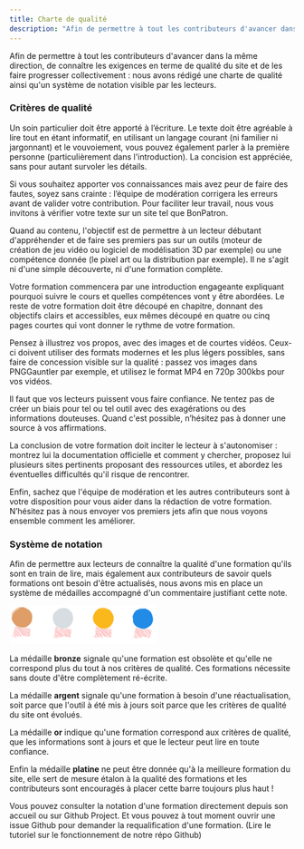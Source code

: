 ```yaml
---
title: Charte de qualité
description: "Afin de permettre à tout les contributeurs d'avancer dans la même direction, de connaître les exigences en terme de qualité du site et de les faire progresser collectivement : nous avons rédigé une charte de qualité ainsi qu'un système de notation visible par les lecteurs."
---
```


Afin de permettre à tout les contributeurs d'avancer dans la même direction, de connaître les exigences en terme de qualité du site et de les faire progresser collectivement : nous avons rédigé une charte de qualité ainsi qu'un système de notation visible par les lecteurs.

### Critères de qualité

Un soin particulier doit être apporté à l’écriture. Le texte doit être agréable à lire tout en étant informatif, en utilisant un langage courant (ni familier ni jargonnant) et le vouvoiement, vous pouvez également parler à la première personne (particulièrement dans l'introduction). La concision est appréciée, sans pour autant survoler les détails.

Si vous souhaitez apporter vos connaissances mais avez peur de faire des fautes, soyez sans crainte : l’équipe de modération corrigera les erreurs avant de valider votre contribution. Pour faciliter leur travail, nous vous invitons à vérifier votre texte sur un site tel que BonPatron.

Quand au contenu, l'objectif est de permettre à un lecteur débutant d'appréhender et de faire ses premiers pas sur un outils (moteur de création de jeu vidéo ou logiciel de modélisation 3D par exemple) ou une compétence donnée (le pixel art ou la distribution par exemple). Il ne s'agit ni d'une simple découverte, ni d'une formation complète.

Votre formation commencera par une introduction engageante expliquant pourquoi suivre le cours et quelles compétences vont y être abordées. Le reste de votre formation doit être découpé en chapitre, donnant des objectifs clairs et accessibles, eux mêmes découpé en quatre ou cinq pages courtes qui vont donner le rythme de votre formation.

Pensez à illustrez vos propos, avec des images et de courtes vidéos. Ceux-ci doivent utiliser des formats modernes et les plus légers possibles, sans faire de concession visible sur la qualité : passez vos images dans PNGGauntler par exemple, et utilisez le format MP4 en 720p 300kbs pour vos vidéos.

Il faut que vos lecteurs puissent vous faire confiance. Ne tentez pas de créer un biais pour tel ou tel outil avec des exagérations ou des informations douteuses. Quand c'est possible, n’hésitez pas à donner une source à vos affirmations.

La conclusion de votre formation doit inciter le lecteur à s'autonomiser : montrez lui la documentation officielle et comment y chercher, proposez lui plusieurs sites pertinents proposant des ressources utiles, et abordez les éventuelles difficultés qu'il risque de rencontrer.

Enfin, sachez que l'équipe de modération et les autres contributeurs sont à votre disposition pour vous aider dans la rédaction de votre formation. N’hésitez pas à nous envoyer vos premiers jets afin que nous voyons ensemble comment les améliorer.

### Système de notation

Afin de permettre aux lecteurs de connaître la qualité d'une formation qu'ils sont en train de lire, mais également aux contributeurs de savoir quels formations ont besoin d'être actualisés, nous avons mis en place un système de médailles accompagné d'un commentaire justifiant cette note.

![](./medailles.png)

La médaille **bronze** signale qu'une formation est obsolète et qu'elle ne correspond plus du tout à nos critères de qualité. Ces formations nécessite sans doute d'être complètement ré-écrite.

La médaille **argent** signale qu'une formation à besoin d'une réactualisation, soit parce que l'outil à été mis à jours soit parce que les critères de qualité du site ont évolués.

La médaille **or** indique qu'une formation correspond aux critères de qualité, que les informations sont à jours et que le lecteur peut lire en toute confiance.

Enfin la médaille **platine** ne peut être donnée qu'à la meilleure formation du site, elle sert de mesure étalon à la qualité des formations et les contributeurs sont encouragés à placer cette barre toujours plus haut !

Vous pouvez consulter la notation d'une formation directement depuis son accueil ou sur Github Project. Et vous pouvez à tout moment ouvrir une issue Github pour demander la requalification d'une formation. (Lire le tutoriel sur le fonctionnement de notre répo Github)
